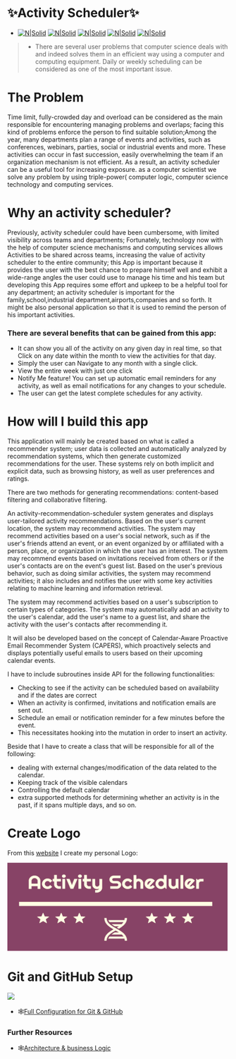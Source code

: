 # ✨Activity Scheduler✨
 

+ [![N|Solid](https://img.shields.io/github/issues/khawla-k-banydomi/ActivityScheduler)](https://img.shields.io/github/issues/khawla-k-banydomi/cloudcomputingrepo)
[![N|Solid](https://img.shields.io/github/forks/khawla-k-banydomi/ActivityScheduler)]()
[![N|Solid](https://img.shields.io/github/stars/khawla-k-banydomi/ActivityScheduler)]()
[![N|Solid](https://img.shields.io/github/license/khawla-k-banydomi/ActivityScheduler)]()
[![N|Solid](https://img.shields.io/twitter/url?url=https%3A%2F%2Fgithub.com%2Fkhawla-k-banydomi%2FActivityScheduler%2Fblob%2Fmain%2FREADME.md)]()
  

> - There are several user problems that computer science deals with and indeed solves them in an efficient way using a computer and computing equipment.
Daily or weekly scheduling can be considered as one of the most important issue.


# The Problem
Time limit, fully-crowded day and overload can be considered as the main responsible for encountering managing problems and overlaps; facing this kind of problems enforce the person to find suitable solution;Among the year, many departments plan a range of events and activities, such as conferences, webinars, parties, social or industrial events and more. These activities can occur in fast succession, easily overwhelming the team if an organization mechanism is not efficient.
As a result, an activity scheduler can be a useful tool for increasing exposure. as a computer scientist we solve any problem by using triple-power( computer logic, computer science technology and computing services.

# Why an activity scheduler?
Previously, activity scheduler could have been cumbersome, with limited visibility across teams and departments; Fortunately, technology now with the help of computer science mechanisms and computing services allows Activities to be shared across teams, increasing the value of activity scheduler to the entire community; this App is important because it provides the user with the best chance to prepare himself well and exhibit a wide-range angles the user could use to manage his time and his team  but developing this App requires some effort and upkeep to be a helpful tool for any department; an activity scheduler is important for the family,school,industrial department,airports,companies and so forth. It might be also personal application so that it is used to remind the person of his important activities.

### There are several benefits that can be gained from this app:
- It can show you all of the activity on any given day in real time, so that Click on any date within the month to view the activities for that day.
- Simply the user can Navigate to any month with a single click.
- View the entire week with just one click
- Notify Me feature! You can set up automatic email reminders for any activity, as well as email notifications for any changes to your schedule.
- The user can get the latest complete schedules for any activity.

# How will I build this app

This application will mainly be created based on what is called a recommender system; user data is collected and automatically analyzed by recommendation systems, which then generate customized recommendations for the user. These systems rely on both implicit and explicit data, such as browsing history, as well as user preferences and ratings.

There are two methods for generating recommendations: content-based filtering and collaborative filtering.


An activity-recommendation-scheduler system generates and displays user-tailored activity recommendations. Based on the user's current location, the system may recommend activities. The system may recommend activities based on a user's social network, such as if the user's friends attend an event, or an event organized by or affiliated with a person, place, or organization in which the user has an interest. The system may recommend events based on invitations received from others or if the user's contacts are on the event's guest list. Based on the user's previous behavior, such as doing similar activities, the system may recommend activities; it also includes and notifies the user with some key activities relating to machine learning and information retrieval.

The system may recommend activities based on a user's subscription to certain types of categories. The system may automatically add an activity to the user's calendar, add the user's name to a guest list, and share the activity with the user's contacts after recommending it.

It will also be developed based on the concept of Calendar-Aware Proactive Email Recommender System (CAPERS), which proactively selects and displays potentially useful emails to users based on their upcoming calendar events.

I have to include subroutines inside API for the following functionalities:

+ Checking to see if the activity can be scheduled based on availability and if the dates are correct
+ When an activity is confirmed, invitations and notification emails are sent out.
+ Schedule an email or notification reminder for a few minutes before the event.
+ This necessitates hooking into the mutation in order to insert an activity.

Beside that I have to create a class that will be responsible for all of the following:

+ dealing with external changes/modification of the data related to the calendar.
+ Keeping track of the visible calendars
+ Controlling the default calendar
+ extra supported methods for determining whether an activity is in the past, if it spans multiple days, and so on.






# Create Logo
From this [website](https://hatchful.shopify.com/) I create my personal Logo: 

<img src="https://github.com/khawla-k-banydomi/ActivityScheduler/blob/main/doc/logo.png" width="500" height="200">

# Git and GitHub Setup
![](https://myoctocat.com/assets/images/base-octocat.svg)




+ 🕸️[Full Configuration for Git & GitHub](https://github.com/khawla-k-banydomi/ActivityScheduler/blob/main/doc/Configuration.md)

### Further Resources
+ 🕸️[Architecture & business Logic](https://avitsadok.medium.com/design-a-great-architecture-for-your-app-614bfdc22e0a)






